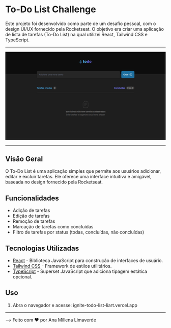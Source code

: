 # To-Do List Challenge

Este projeto foi desenvolvido como parte de um desafio pessoal, com o design UI/UX fornecido pela Rocketseat. O objetivo era criar uma aplicação de lista de tarefas (To-Do List) na qual utilizei React, Tailwind CSS e TypeScript.

---

![Imagem do projeto - To do list](src/assets/todolist.png)

---

## Visão Geral

O To-Do List é uma aplicação simples que permite aos usuários adicionar, editar e excluir tarefas. Ele oferece uma interface intuitiva e amigável, baseada no design fornecido pela Rocketseat.

## Funcionalidades

- Adição de tarefas
- Edição de tarefas
- Remoção de tarefas
- Marcação de tarefas como concluídas
- Filtro de tarefas por status (todas, concluídas, não concluídas)

## Tecnologias Utilizadas

- [React](https://reactjs.org/) - Biblioteca JavaScript para construção de interfaces de usuário.
- [Tailwind CSS](https://tailwindcss.com/) - Framework de estilos utilitários.
- [TypeScript](https://www.typescriptlang.org/) - Superset JavaScript que adiciona tipagem estática opcional.

## Uso

1. Abra o navegador e acesse: ignite-todo-list-liart.vercel.app

---

--> Feito com ❤️ por Ana Millena Limaverde 
